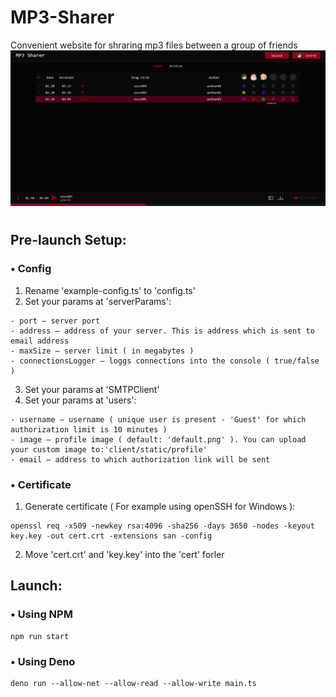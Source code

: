 
# MP3-Sharer
Convenient website for shraring mp3 files between a group of friends
<img src='https://raw.githubusercontent.com/anmrez/anmrez/main/mp3-sharer/preview.png'>


#
## Pre-launch Setup:

### • Config
  1) Rename 'example-config.ts' to 'config.ts'
  2) Set your params at 'serverParams':

    - port – server port
    - address – address of your server. This is address which is sent to email address
    - maxSize – server limit ( in megabytes )
    - connectionsLogger – loggs connections into the console ( true/false )

  3) Set your params at 'SMTPClient'
  4) Set your params at 'users':

    - username – username ( unique user is present - 'Guest' for which authorization limit is 10 minutes )
    - image – profile image ( default: 'default.png' ). You can upload your custom image to:'client/static/profile'
    - email – address to which authorization link will be sent


### • Certificate

  1) Generate certificate ( For example using openSSH for Windows ):

    openssl req -x509 -newkey rsa:4096 -sha256 -days 3650 -nodes -keyout key.key -out cert.crt -extensions san -config

  2) Move 'cert.crt' and 'key.key' into the 'cert' forler 


## Launch:

### • Using NPM

    npm run start


### • Using Deno

    deno run --allow-net --allow-read --allow-write main.ts